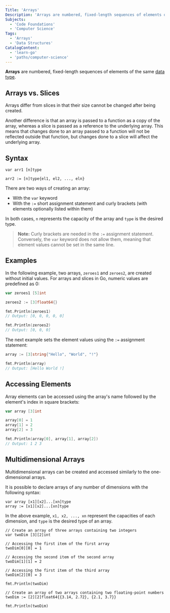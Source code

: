 ```yaml
---
Title: 'Arrays'
Description: 'Arrays are numbered, fixed-length sequences of elements of the same type.'
Subjects:
  - 'Code Foundations'
  - 'Computer Science'
Tags:
  - 'Arrays'
  - 'Data Structures'
CatalogContent:
  - 'learn-go'
  - 'paths/computer-science'
---
```


**Arrays** are numbered, fixed-length sequences of elements of the same [data type](https://www.codecademy.com/resources/docs/go/data-types).

## Arrays vs. Slices

Arrays differ from slices in that their size cannot be changed after being created.

Another difference is that an array is passed to a function as a copy of the array, whereas a slice is passed as a reference to the underlying array. This means that changes done to an array passed to a function will not be reflected outside that function, but changes done to a slice will affect the underlying array.

## Syntax

```pseudo
var arr1 [n]type

arr2 := [n]type{el1, el2, ..., eln}
```

There are two ways of creating an array:

- With the `var` keyword
- With the `:=` short assignment statement and curly brackets (with elements optionally listed within them)

In both cases, `n` represents the capacity of the array and `type` is the desired type.

> **Note:** Curly brackets are needed in the `:=` assignment statement. Conversely, the `var` keyword does not allow them, meaning that element values cannot be set in the same line.

## Examples

In the following example, two arrays, `zeroes1` and `zeroes2`, are created without initial values. For arrays and slices in Go, numeric values are predefined as 0: 

```go 
var zeroes1 [5]int

zeroes2 := [3]float64{}

fmt.Println(zeroes1)
// Output: [0, 0, 0, 0, 0] 

fmt.Println(zeroes2)
// Output: [0, 0, 0]
```

The next example sets the element values using the `:=` assignment statement:

```go
array := [3]string{"Hello", "World", "!"}

fmt.Println(array)
// Output: [Hello World !]
```

## Accessing Elements

Array elements can be accessed using the array's name followed by the element's index in square brackets:

```go
var array [3]int

array[0] = 1
array[1] = 2
array[2] = 3

fmt.Println(array[0], array[1], array[2])
// Output: 1 2 3
```

## Multidimensional Arrays

Multidimensional arrays can be created and accessed similarly to the one-dimensional arrays.

It is possible to declare arrays of any number of dimensions with the following syntax:

```pseudo
var array [x1][x2]...[xn]type
array := [x1][x2]...[xn]type
```

In the above example, `x1, x2, ..., xn` represent the capacities of each dimension, and `type` is the desired type of an array.

```codebyte/golang
// Create an array of three arrays containing two integers 
var twoDim [3][2]int

// Accessing the first item of the first array
twoDim[0][0] = 1

// Accessing the second item of the second array
twoDim[1][1] = 2

// Accessing the first item of the third array
twoDim[2][0] = 3

fmt.Println(twoDim)

// Create an array of two arrays containing two floating-point numbers
twoDim := [2][2]float64{{3.14, 2.72}, {2.1, 3.7}}

fmt.Println(twoDim)
```
